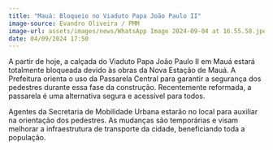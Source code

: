 ```yaml
---
title: "Mauá: Bloqueio no Viaduto Papa João Paulo II"
image-source: Evandro Oliveira / PMM
image-url: assets/images/news/WhatsApp Image 2024-09-04 at 16.55.58.jpeg
date: 04/09/2024 17:50
---
```


A partir de hoje, a calçada do Viaduto Papa João Paulo II em Mauá estará totalmente bloqueada devido às obras da Nova Estação de Mauá. A Prefeitura orienta o uso da Passarela Central para garantir a segurança dos pedestres durante essa fase da construção. Recentemente reformada, a passarela é uma alternativa segura e acessível para todos.

Agentes da Secretaria de Mobilidade Urbana estarão no local para auxiliar na orientação dos pedestres. As mudanças são temporárias e visam melhorar a infraestrutura de transporte da cidade, beneficiando toda a população.